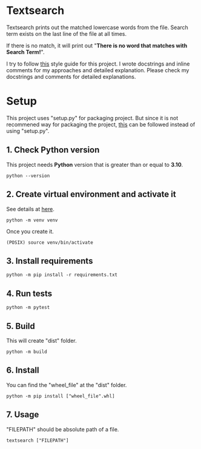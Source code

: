 # Textsearch
Textsearch prints out the matched lowercase words from the file. Search term exists on the last line of the file at all times.

If there is no match, it will print out "**There is no word that matches with Search Term!**".

I try to follow [this][google/styleguide] style guide for this project. I wrote docstrings and inline comments for my approaches and detailed explanation. Please check my docstrings and comments for detailed explanations. 

[google/styleguide]: https://github.com/google/styleguide/blob/gh-pages/pyguide.md#38-comments-and-docstrings

# Setup
This project uses "setup.py" for packaging project. But since it is not recommened way for packaging the project, [this][packaging] can be followed instead of using "setup.py".

[packaging]: https://packaging.python.org/en/latest/tutorials/packaging-projects/

## 1. Check Python version
This project needs **Python** version that is greater than or equal to **3.10**.
```
python --version
```

## 2. Create virtual environment and activate it
See details at [here][venv].

[venv]: https://docs.python.org/3/library/venv.html

```
python -m venv venv
```
Once you create it.
```
(POSIX) source venv/bin/activate
```

## 3. Install requirements
```
python -m pip install -r requirements.txt
```

## 4. Run tests
```
python -m pytest
```

## 5. Build
This will create "dist" folder.
```
python -m build
```

## 6. Install
You can find the "wheel_file" at the "dist" folder.

```
python -m pip install ["wheel_file".whl]
```

## 7. Usage
"FILEPATH" should be absolute path of a file.
```
textsearch ["FILEPATH"]
```